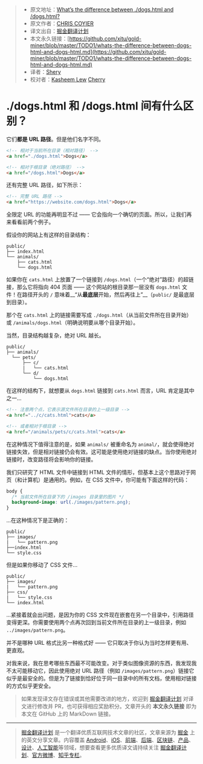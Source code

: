 > * 原文地址：[What’s the difference between ./dogs.html and /dogs.html?](https://css-tricks.com/whats-the-difference-between-dogs-html-and-dogs-html/)
> * 原文作者：[CHRIS COYIER](https://css-tricks.com/author/chriscoyier/)
> * 译文出自：[掘金翻译计划](https://github.com/xitu/gold-miner)
> * 本文永久链接：[https://github.com/xitu/gold-miner/blob/master/TODO1/whats-the-difference-between-dogs-html-and-dogs-html.md](https://github.com/xitu/gold-miner/blob/master/TODO1/whats-the-difference-between-dogs-html-and-dogs-html.md)
> * 译者：[Shery](https://github.com/shery)
> * 校对者：[Kasheem Lew](https://github.com/kasheemlew) [Cherry](https://github.com/sunshine940326)

# ./dogs.html 和 /dogs.html 间有什么区别？

它们**都是** **URL 路径**。但是他们名字不同。

```html
<!-- 相对于当前所在目录（相对路径） -->
<a href="./dogs.html">Dogs</a>

<!-- 相对于根目录（绝对路径） -->
<a href="/dogs.html">Dogs</a>
```

还有完整 URL 路径，如下所示：

```html
<!-- 完整 URL 路径 -->
<a href="https://website.com/dogs.html">Dogs</a>
```

全限定 URL 的功能再明显不过 —— 它会指向一个确切的页面。所以，让我们再来看看前两个例子。

假设你的网站上有这样的目录结构：

```
public/
├── index.html
└── animals/
    ├── cats.html
    └── dogs.html
```

如果你在 `cats.html` 上放置了一个链接到 `/dogs.html`（一个“绝对”路径）的超链接，那么它将指向 404 页面 —— 这个网站的根目录那一层没有 `dogs.html` 文件！在路径开头的 `/` 意味着__“从**最底层**开始，然后再往上”__（`public/` 是最底层到目录）。

那个在 `cats.html` 上的链接需要写成 `./dogs.html`（从当前文件所在目录开始）或 `/animals/dogs.html`（明确说明要从哪个目录开始）。

当然，目录结构越复杂，绝对 URL 越长。

```
public/
├── animals/
  └── pets/
      ├── c/
      |   └── cats.html
      └── d/
          └── dogs.html
```

在这样的结构下，就想要从 `dogs.html` 链接到 `cats.html` 而言，URL 肯定是其中之一...

```html
<!-- 注意两个点，它表示源文件所在目录的上一级目录 -->
<a href="../c/cats.html">cats</a>

<!-- 或者相对于根目录 -->
<a href="/animals/pets/c/cats.html">cats</a>
```

在这种情况下值得注意的是，如果 `animals/` 被重命名为 `animal/`，就会使得绝对链接失效，但是相对链接仍会有效。这可能是使用绝对链接的缺点。当你使用绝对链接时，改变路径将会影响你的链接。

我们只研究了 HTML 文件中链接到 HTML 文件的情形，但基本上这个思路对于网页（和计算机）是通用的。例如，在 CSS 文件中，你可能有下面这样的代码：

```css
body {
  /* 当前文件所在目录下的 /images 目录里的图片 */
  background-image: url(./images/pattern.png);
}
```

...在这种情况下是正确的：

```
public/
├── images/
|   └── pattern.png
├──index.html
└── style.css
```

但是如果你移动了 CSS 文件...

```
public/
├── images/
|   └── pattern.png
├── css/
|   └── style.css
└── index.html
```

...紧接着就会出问题，是因为你的 CSS 文件现在嵌套在另一个目录中，引用路径变得更深。你需要使用两个点再次回到当前文件所在目录的上一级目录，例如 `../images/pattern.png`。

并不是哪种 URL 格式比另一种格式好 —— 它只取决于你认为当时怎样更有用、更直观。

对我来说，我在思考哪些东西最不可能改变。对于类似图像资源的东西，我发现我不太可能移动它，因此使用绝对 URL 路径（例如 `/images/pattern.png`）链接它似乎是最安全的。但是为了链接到恰好位于同一目录中的所有文档，使用相对链接的方式似乎更安全。

> 如果发现译文存在错误或其他需要改进的地方，欢迎到 [掘金翻译计划](https://github.com/xitu/gold-miner) 对译文进行修改并 PR，也可获得相应奖励积分。文章开头的 **本文永久链接** 即为本文在 GitHub 上的 MarkDown 链接。


---

> [掘金翻译计划](https://github.com/xitu/gold-miner) 是一个翻译优质互联网技术文章的社区，文章来源为 [掘金](https://juejin.im) 上的英文分享文章。内容覆盖 [Android](https://github.com/xitu/gold-miner#android)、[iOS](https://github.com/xitu/gold-miner#ios)、[前端](https://github.com/xitu/gold-miner#前端)、[后端](https://github.com/xitu/gold-miner#后端)、[区块链](https://github.com/xitu/gold-miner#区块链)、[产品](https://github.com/xitu/gold-miner#产品)、[设计](https://github.com/xitu/gold-miner#设计)、[人工智能](https://github.com/xitu/gold-miner#人工智能)等领域，想要查看更多优质译文请持续关注 [掘金翻译计划](https://github.com/xitu/gold-miner)、[官方微博](http://weibo.com/juejinfanyi)、[知乎专栏](https://zhuanlan.zhihu.com/juejinfanyi)。
